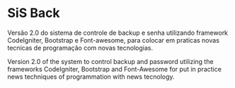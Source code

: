 SiS Back
========

Versão 2.0 do sistema de controle de backup e senha utilizando framework CodeIgniter, Bootstrap e Font-awesome, para
colocar em praticas novas tecnicas de programação com novas tecnologias.

Version 2.0 of the system to control backup and password utilizing the frameworks CodeIgniter, Bootstrap and Font-Awesome
for put in practice news techniques of programmation with news tecnology.
